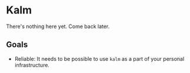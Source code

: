 # Kalm

There's nothing here yet. Come back later.


## Goals

* Reliable: It needs to be possible to use `kalm` as a part of your personal infrastructure.
